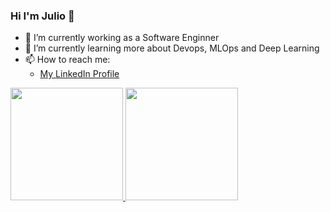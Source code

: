 ### Hi I'm Julio 👋

- 🔭 I’m currently working as a Software Enginner
- 🌱 I’m currently learning more about Devops, MLOps and Deep Learning
- 📫 How to reach me:
  - <a href="www.linkedin.com/in/juliocnsouza">My LinkedIn Profile</a>

 <div>
  <a href="https://github.com/juliocnsouzadev">
  <img height="180em" src="https://github-readme-stats.vercel.app/api?username=juliocnsouzadev&show_icons=true&theme=dracula&include_all_commits=true&count_private=true"/>
  <img height="180em" src="https://github-readme-stats.vercel.app/api/top-langs/?username=juliocnsouzadev&layout=compact&langs_count=7&theme=dracula"/>
</div>

<!--
**juliocnsouzadev/juliocnsouzadev** is a ✨ _special_ ✨ repository because its `README.md` (this file) appears on your GitHub profile.

Here are some ideas to get you started:

- 🔭 I’m currently working on ...
- 🌱 I’m currently learning ...
- 👯 I’m looking to collaborate on ...
- 🤔 I’m looking for help with ...
- 💬 Ask me about ...
- 📫 How to reach me: ...
- 😄 Pronouns: ...
- ⚡ Fun fact: ...
-->
